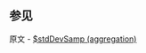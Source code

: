 ## 参见

原文 - [$stdDevSamp (aggregation)]( https://docs.mongodb.com/manual/reference/operator/aggregation/stdDevSamp/ )

